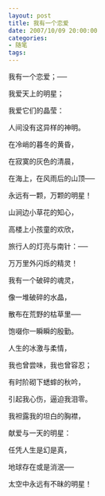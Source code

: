 ```yaml
---
layout: post
title: 我有一个恋爱
date: 2007/10/09 20:00:00
categories: 
- 随笔
tags: 
---
```


我有一个恋爱；──

我爱天上的明星；

我爱它们的晶莹：

人间没有这异样的神明。

在冷峭的暮冬的黄昏，

在寂寞的灰色的清晨，

在海上，在风雨后的山顶──

永远有一颗，万颗的明星！

山涧边小草花的知心，

高楼上小孩童的欢欣，

旅行人的灯亮与南针：──

万万里外闪烁的精灵！

我有一个破碎的魂灵，

像一堆破碎的水晶，

散布在荒野的枯草里──

饱啜你一瞬瞬的殷勤。

人生的冰激与柔情，

我也曾尝味，我也曾容忍；

有时阶砌下蟋蟀的秋吟，

引起我心伤，逼迫我泪零。

我袒露我的坦白的胸襟，

献爱与一天的明星：

任凭人生是幻是真，

地球存在或是消泯──

太空中永远有不昧的明星！
